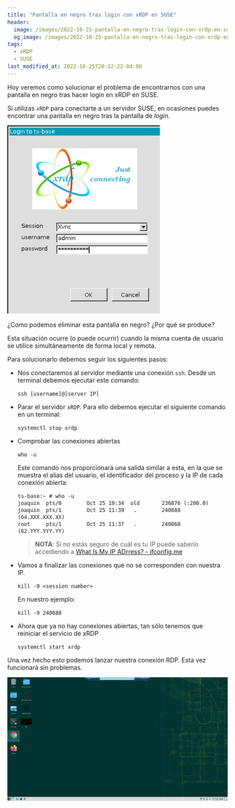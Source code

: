 ```yaml
---
title: "Pantalla en negro tras login con xRDP en SUSE"
header:
  image: /images/2022-10-25-pantalla-en-negro-tras-login-con-xrdp-en-suse/pantalla-en-negro-tras-login-con-xrdp-en-suse.png
  og_image: /images/2022-10-25-pantalla-en-negro-tras-login-con-xrdp-en-suse/pantalla-en-negro-tras-login-con-xrdp-en-suse.png
tags:
  - xRDP
  - SUSE
last_modified_at: 2022-10-25T20:32:22-04:00
---
```


Hoy veremos como solucionar el problema de encontrarnos con una pantalla en negro tras hacer login en xRDP en SUSE.

Si utilizas `xRDP` para conectarte a un servidor SUSE, en ocasiones puedes encontrar una pantalla en negro tras la pantalla de *login*.

![xRDP login popup](/images/2022-10-25-pantalla-en-negro-tras-login-con-xrdp-en-suse/xRDP-login-popup.png)

¿Como podemos eliminar esta pantalla en negro? ¿Por qué se produce?

Esta situación ocurre (o puede ocurrir) cuando la misma cuenta de usuario se utilice simultáneamente de forma local y remota.

Para solucionarlo debemos seguir los siguientes pasos:


 - Nos conectaremos al servidor mediante una conexión `ssh`. Desde un terminal debemos ejecutar este comando:
   ```shell
   ssh [username]@[server IP]
   ```

 - Parar el servidor `xRDP`. Para ello debemos ejecutar el siguiente comando en un terminal:
 
   ```shell
   systemctl stop xrdp
   ```
 - Comprobar las conexiones abiertas
   ```shell
   who -u
   ```
   Este comando nos proporcionará una salida similar a esta, en la que se muestra el alias del usuario, 
   el identificador del proceso y la IP de cada conexión abierta:
   
   ```
   ts-base:~ # who -u
   joaquin  pts/0        Oct 25 10:34  old       236876 (:200.0)
   joaquin  pts/1        Oct 25 11:39   .        240888 (64.XXX.XXX.XX)
   root     pts/1        Oct 25 11:37   .        240868 (62.YYY.YYY.YY)
   ```

   > **NOTA**: Si no estás seguro de cuál es tu IP puede saberlo accediendo a [What Is My IP ADrress? - ifconfig.me](https://ifconfig.me/)
   
 - Vamos a finalizar las conexiones que no se corresponden con nuestra IP. 
 
   ```shell
   kill -9 <session number> 
   ```
   En nuestro ejemplo:

   ```shell
   kill -9 240888 
   ```
 - Ahora que ya no hay conexiones abiertas, tan sólo tenemos que reiniciar el servicio de xRDP
 
   ```shell
   systemctl start xrdp
   ```
   
Una vez hecho esto podemos lanzar nuestra conexión RDP. Esta vez funcionará sin problemas.

![SUSE xRDP connection](/images/2022-10-25-pantalla-en-negro-tras-login-con-xrdp-en-suse/suse-xrdp-connection.png)

